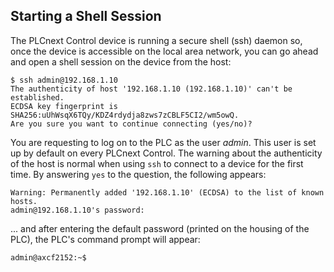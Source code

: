 ## Starting a Shell Session

The PLCnext Control device is running a secure shell (ssh) daemon so, once the device is accessible on the local area network, you can go ahead and open a shell session on the device from the host:

```text
$ ssh admin@192.168.1.10
The authenticity of host '192.168.1.10 (192.168.1.10)' can't be established.
ECDSA key fingerprint is SHA256:uUhWsqX6TQy/KDZ4rdydja8zws7zCBLF5CI2/wm5owQ.
Are you sure you want to continue connecting (yes/no)?
```

You are requesting to log on to the PLC as the user *admin*. This user is set up by default on every PLCnext Control. The warning about the authenticity of the host is normal when using `ssh` to connect to a device for the first time. By answering `yes` to the question, the following appears:

```text
Warning: Permanently added '192.168.1.10' (ECDSA) to the list of known hosts.
admin@192.168.1.10's password:
```

... and after entering the default password (printed on the housing of the PLC), the PLC's command prompt will appear:

```text
admin@axcf2152:~$
```
